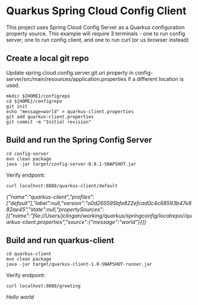 # Quarkus Spring Cloud Config Client

This project uses Spring Cloud Config Server as a Quarkus configuration property source. This example will require 3 terminals -
one to run config server, one to run config client, and one to run curl (or us browser instead)

## Create a local git repo
Update spring.cloud.config.server.git.uri property in config-server/src/main/resources/application.properties if a different location is used.

```
mkdir ${HOME}/configrepo
cd ${HOME}/configrepo
git init
echo "message=world" > quarkus-client.properties
git add quarkus-client.properties
git commit -m "Initial revision"
```

## Build and run the Spring Config Server

```
cd config-server
mvn clean package
java -jar target/config-server-0.0.1-SNAPSHOT.jar
```

Verify endpoint:
```
curl localhost:8888/quarkus-client/default
```
_{"name":"quarkus-client","profiles":["default"],"label":null,"version":"a0d265595bfe822efcad0c4c68593b47e882ae45","state":null,"propertySources":[{"name":"file://Users/jclingan/working/quarkus/springconfig/localrepo//quarkus-client.properties","source":{"message":"world"}}]}_

## Build and run quarkus-client
```
cd quarkus-client
mvn clean package
java -jar target/quarkus-client-1.0-SNAPSHOT-runner.jar
```

Verify endpoint:
```
curl localhost:8080/greeting
```
_Hello world_
